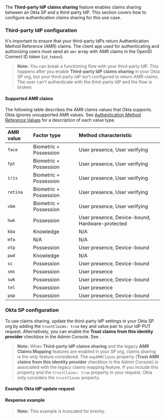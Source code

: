 The **Third-party IdP claims sharing** feature enables claims sharing between an Okta SP and a third-party IdP. This section covers how to configure authentication claims sharing for this use case.

### Third-party IdP configuration

It's important to ensure that your third-party IdPs return Authentication Method Reference (AMR) claims. The client app used for authenticating and authorizing users must send an `amr` array with AMR claims in the OpenID Connect ID token (`id_token`).

> **Note:** You can break a functioning flow with your third-party IdP. This happens after you enable **Third-party IdP claims sharing** in your Okta SP org, but your third-party IdP isn't configured to return AMR claims. The user can't authenticate with the third-party IdP and the flow is broken.

#### Supported AMR claims

The following table describes the AMR claims values that Okta supports. Okta ignores unsupported AMR values. See [Authentication Method Reference Values](https://datatracker.ietf.org/doc/html/rfc8176) for a description of each value type.

| AMR value     | Factor type       | Method characteristic   |
| :------------ | :---------------- | :-------------------------------- |
| `face`        | Biometric + Possession | User presence, User verifying |
| `fpt`         | Biometric + Possession | User presence, User verifying |
| `iris`        | Biometric + Possession | User presence, User verifying |
| `retina`      | Biometric + Possession | User presence, User verifying |
| `vbm`         | Biometric + Possession | User presence, User verifying |
| `hwk`         | Possession        | User presence, Device-bound, Hardware-protected |
| `kba`         | Knowledge         | N/A  |
| `mfa`         | N/A               | N/A  |
| `otp`         | Possession        | User presence, Device-bound |
| `pwd`         | Knowledge         | N/A |
| `sc`          | Possession        | User presence, Device-bound |
| `sms`         | Possession        | User presence |
| `swk`         | Possession        | User presence, Device-bound |
| `tel`         | Possession        | User presence  |
| `pop`         | Possession        | User presence, Device-bound |

### Okta SP configuration

To use claims sharing, update the third-party IdP settings in your Okta SP org by adding the `trustClaims: true` key and value pair to your IdP PUT request. Alternatively, you can enable the **Trust claims from this identity provider** checkbox in the Admin Console. See <StackSnippet snippet="addanidp" inline />.

> **Note:** When **Third-party IdP claims sharing** and the legacy **AMR Claims Mapping** features are enabled in your SP org, claims sharing is the only feature considered. The `mapAMRClaims` property (**Trust AMR claims from this identity provider** checkbox in the Admin Console) is associated with the legacy claims mapping feature. If you include this property and the `trustClaims: true` property in your request, Okta only considers the `trustClaims` property.

#### Example Okta <StackSnippet snippet="idptype" inline /> IdP update request

<StackSnippet snippet="idpupdaterequest" />

#### Response example

> **Note:** This example is truncated for brevity.

<StackSnippet snippet="idpupdateresponse" />
